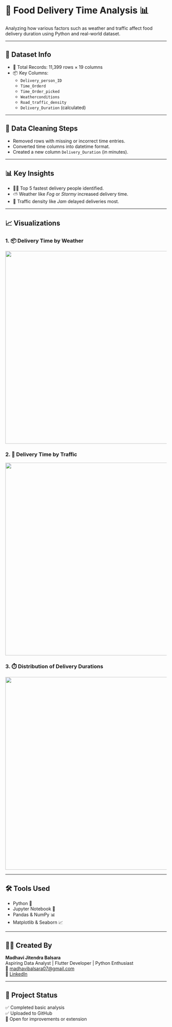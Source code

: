 # 🛵 Food Delivery Time Analysis 📊

Analyzing how various factors such as weather and traffic affect food delivery duration using Python and real-world dataset.

---

## 📂 Dataset Info

- 🔢 Total Records: 11,399 rows × 19 columns  
- 📦 Key Columns:  
  - `Delivery_person_ID`  
  - `Time_Orderd`  
  - `Time_Order_picked`  
  - `Weatherconditions`  
  - `Road_traffic_density`  
  - `Delivery_Duration` (calculated)

---

## 🧹 Data Cleaning Steps
- Removed rows with missing or incorrect time entries.
- Converted time columns into datetime format.
- Created a new column `Delivery_Duration` (in minutes).

---

## 📊 Key Insights
- 🚴‍♀️ Top 5 fastest delivery people identified.
- ⛅ Weather like *Fog* or *Stormy* increased delivery time.
- 🚦 Traffic density like *Jam* delayed deliveries most.

---

## 📈 Visualizations

### 1. 📦 Delivery Time by Weather
<img src="https://github.com/your-username/food-delivery-analysis/assets/weather_plot.png" width="600">

### 2. 🚗 Delivery Time by Traffic
<img src="https://github.com/your-username/food-delivery-analysis/assets/traffic_plot.png" width="600">

### 3. ⏱️ Distribution of Delivery Durations
<img src="https://github.com/your-username/food-delivery-analysis/assets/duration_hist.png" width="600">

---

## 🛠 Tools Used
- Python 🐍
- Jupyter Notebook 📓
- Pandas & NumPy 📊
- Matplotlib & Seaborn 📈

---

## 👩‍💻 Created By
**Madhavi Jitendra Balsara**  
Aspiring Data Analyst | Flutter Developer | Python Enthusiast  
📧 madhavibalsara07@gmail.com  
🔗 [LinkedIn](https://www.linkedin.com/in/madhavi-balsara)

---

## 🌟 Project Status
✅ Completed basic analysis  
✅ Uploaded to GitHub  
🚀 Open for improvements or extension
